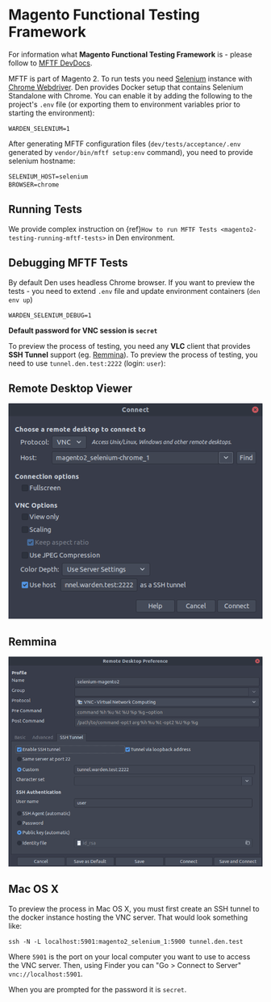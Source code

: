 # Magento Functional Testing Framework

For information what **Magento Functional Testing Framework** is - please follow to [MFTF DevDocs](https://devdocs.magento.com/mftf/docs/introduction.html).

MFTF is part of Magento 2. To run tests you need [Selenium](https://selenium.dev/) instance with [Chrome Webdriver](https://sites.google.com/a/chromium.org/chromedriver/). Den provides Docker setup that contains Selenium Standalone with Chrome. You can enable it by adding the following to the project's `.env` file (or exporting them to environment variables prior to starting the environment):

```
WARDEN_SELENIUM=1
```

After generating MFTF configuration files (`dev/tests/acceptance/.env` generated by `vendor/bin/mftf setup:env` command), you need to provide selenium hostname:

```
SELENIUM_HOST=selenium
BROWSER=chrome
```

## Running Tests

We provide complex instruction on {ref}`How to run MFTF Tests <magento2-testing-running-mftf-tests>` in Den environment.

## Debugging MFTF Tests

By default Den uses headless Chrome browser. If you want to preview the tests - you need to extend `.env` file and update environment containers (`den env up`)

```
WARDEN_SELENIUM_DEBUG=1
```

**Default password for VNC session is `secret`**

To preview the process of testing, you need any **VLC** client that provides **SSH Tunnel** support (eg. [Remmina](https://remmina.org/how-to-install-remmina/)). To preview the process of testing, you need to use `tunnel.den.test:2222` (login: `user`):

## Remote Desktop Viewer

  ![Remote Desktop Viewer](screenshots/selenium-remote-desktop-viewer.png)

## Remmina

  ![Remmina Configuration](screenshots/remmina-ssh-tunnel.png)

## Mac OS X

To preview the process in Mac OS X, you must first create an SSH tunnel to the docker instance hosting the VNC server.  That would look something like:

    ssh -N -L localhost:5901:magento2_selenium_1:5900 tunnel.den.test

Where `5901` is the port on your local computer you want to use to access the VNC server.  Then, using Finder you can "Go > Connect to Server" `vnc://localhost:5901`.

When you are prompted for the password it is `secret`.
